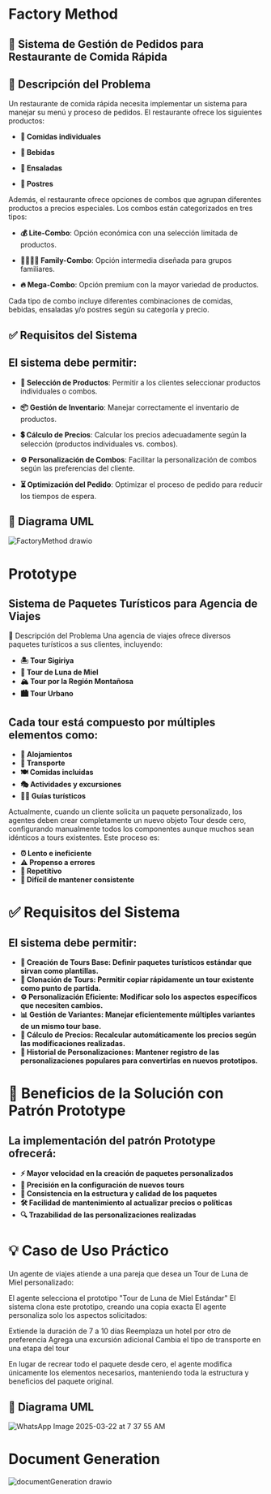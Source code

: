 # Factory Method

## 📌 Sistema de Gestión de Pedidos para Restaurante de Comida Rápida

## 📝 Descripción del Problema

Un restaurante de comida rápida necesita implementar un sistema para manejar su menú y proceso de pedidos. El restaurante ofrece los siguientes productos:

- **🍔 Comidas individuales**

- **🥤 Bebidas**

- **🥗 Ensaladas**

- **🍰 Postres**

Además, el restaurante ofrece opciones de combos que agrupan diferentes productos a precios especiales. Los combos están categorizados en tres tipos:

- **💰 Lite-Combo**: Opción económica con una selección limitada de productos.

- **👨‍👩‍👧‍👦 Family-Combo**: Opción intermedia diseñada para grupos familiares.

- **🔥 Mega-Combo**: Opción premium con la mayor variedad de productos.

Cada tipo de combo incluye diferentes combinaciones de comidas, bebidas, ensaladas y/o postres según su categoría y precio.

## ✅ Requisitos del Sistema

## El sistema debe permitir:

- **📌 Selección de Productos**: Permitir a los clientes seleccionar productos individuales o combos.

- **📦 Gestión de Inventario**: Manejar correctamente el inventario de productos.

- **💲 Cálculo de Precios**: Calcular los precios adecuadamente según la selección (productos individuales vs. combos).

- **⚙️ Personalización de Combos**: Facilitar la personalización de combos según las preferencias del cliente.

- **⏳ Optimización del Pedido**: Optimizar el proceso de pedido para reducir los tiempos de espera.
  

## 📌 Diagrama UML
![FactoryMethod drawio](https://github.com/user-attachments/assets/544d747c-64b3-457f-b48a-c78e77980bb1)





# Prototype

## Sistema de Paquetes Turísticos para Agencia de Viajes
📝 Descripción del Problema
Una agencia de viajes ofrece diversos paquetes turísticos a sus clientes, incluyendo:

- **🏝️ Tour Sigiriya**
- **💑 Tour de Luna de Miel**
- **🏔️ Tour por la Región Montañosa**
- **🏙️ Tour Urbano**

## Cada tour está compuesto por múltiples elementos como:

- **🏨 Alojamientos**
- **🚗 Transporte**
- **🍽️ Comidas incluidas**
- **🎭 Actividades y excursiones**
- **🧑‍🔧 Guías turísticos**

Actualmente, cuando un cliente solicita un paquete personalizado, los agentes deben crear completamente un nuevo objeto Tour desde cero, configurando manualmente todos los componentes aunque muchos sean idénticos a tours existentes. Este proceso es:

- **⏰ Lento e ineficiente**
- **⚠️ Propenso a errores**
- **🔄 Repetitivo**
- **🧩 Difícil de mantener consistente**

# ✅ Requisitos del Sistema
## El sistema debe permitir:

- **📌 Creación de Tours Base: Definir paquetes turísticos estándar que sirvan como plantillas.**
- **🔄 Clonación de Tours: Permitir copiar rápidamente un tour existente como punto de partida.**
- **⚙️ Personalización Eficiente: Modificar solo los aspectos específicos que necesiten cambios.**
- **📊 Gestión de Variantes: Manejar eficientemente múltiples variantes de un mismo tour base.**
- **💸 Cálculo de Precios: Recalcular automáticamente los precios según las modificaciones realizadas.**
- **📝 Historial de Personalizaciones: Mantener registro de las personalizaciones populares para convertirlas en nuevos prototipos.**

# 🔄 Beneficios de la Solución con Patrón Prototype
## La implementación del patrón Prototype ofrecerá:

- **⚡ Mayor velocidad en la creación de paquetes personalizados**
- **🎯 Precisión en la configuración de nuevos tours**
- **🔄 Consistencia en la estructura y calidad de los paquetes**
- **🛠️ Facilidad de mantenimiento al actualizar precios o políticas**
- **🔍 Trazabilidad de las personalizaciones realizadas**

# 💡 Caso de Uso Práctico
Un agente de viajes atiende a una pareja que desea un Tour de Luna de Miel personalizado:

El agente selecciona el prototipo "Tour de Luna de Miel Estándar"
El sistema clona este prototipo, creando una copia exacta
El agente personaliza solo los aspectos solicitados:

Extiende la duración de 7 a 10 días
Reemplaza un hotel por otro de preferencia
Agrega una excursión adicional
Cambia el tipo de transporte en una etapa del tour

En lugar de recrear todo el paquete desde cero, el agente modifica únicamente los elementos necesarios, manteniendo toda la estructura y beneficios del paquete original.

## 📌 Diagrama UML
![WhatsApp Image 2025-03-22 at 7 37 55 AM](https://github.com/user-attachments/assets/72055e04-efc4-4daf-a92b-a25e8ccdb028)

# Document Generation
![documentGeneration drawio](https://github.com/user-attachments/assets/fe326301-a50b-4add-a8cd-d814f25e58fd)

